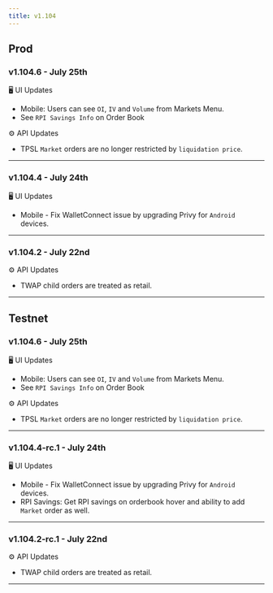 ```yaml
---
title: v1.104
---
```

## Prod
### v1.104.6 - July 25th
🖥️  UI Updates 
*  Mobile: Users can see `OI`, `IV` and `Volume` from Markets Menu.
*  See `RPI Savings Info` on Order Book

⚙️ API Updates
*  TPSL `Market` orders are no longer restricted by `liquidation price`.
---
### v1.104.4 - July 24th
🖥️  UI Updates 
*  Mobile - Fix WalletConnect issue by upgrading Privy for `Android` devices.
---
### v1.104.2 - July 22nd
⚙️ API Updates
*  TWAP child orders are treated as retail.
---

## Testnet
### v1.104.6 - July 25th
🖥️  UI Updates 
*  Mobile: Users can see `OI`, `IV` and `Volume` from Markets Menu.
*  See `RPI Savings Info` on Order Book

⚙️ API Updates
*  TPSL `Market` orders are no longer restricted by `liquidation price`.
---
### v1.104.4-rc.1 - July 24th
🖥️  UI Updates 
*  Mobile - Fix WalletConnect issue by upgrading Privy for `Android` devices.
*  RPI Savings: Get RPI savings on orderbook hover and ability to add `Market` order as well.
---
### v1.104.2-rc.1 - July 22nd
⚙️ API Updates
*  TWAP child orders are treated as retail.
---
